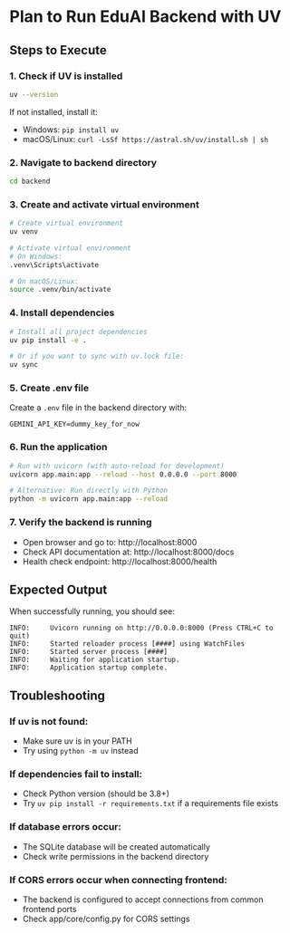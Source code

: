 # Plan to Run EduAI Backend with UV

## Steps to Execute

### 1. Check if UV is installed
```bash
uv --version
```
If not installed, install it:
- Windows: `pip install uv`
- macOS/Linux: `curl -LsSf https://astral.sh/uv/install.sh | sh`

### 2. Navigate to backend directory
```bash
cd backend
```

### 3. Create and activate virtual environment
```bash
# Create virtual environment
uv venv

# Activate virtual environment
# On Windows:
.venv\Scripts\activate

# On macOS/Linux:
source .venv/bin/activate
```

### 4. Install dependencies
```bash
# Install all project dependencies
uv pip install -e .

# Or if you want to sync with uv.lock file:
uv sync
```

### 5. Create .env file
Create a `.env` file in the backend directory with:
```env
GEMINI_API_KEY=dummy_key_for_now
```

### 6. Run the application
```bash
# Run with uvicorn (with auto-reload for development)
uvicorn app.main:app --reload --host 0.0.0.0 --port 8000

# Alternative: Run directly with Python
python -m uvicorn app.main:app --reload
```

### 7. Verify the backend is running
- Open browser and go to: http://localhost:8000
- Check API documentation at: http://localhost:8000/docs
- Health check endpoint: http://localhost:8000/health

## Expected Output
When successfully running, you should see:
```
INFO:     Uvicorn running on http://0.0.0.0:8000 (Press CTRL+C to quit)
INFO:     Started reloader process [####] using WatchFiles
INFO:     Started server process [####]
INFO:     Waiting for application startup.
INFO:     Application startup complete.
```

## Troubleshooting

### If uv is not found:
- Make sure uv is in your PATH
- Try using `python -m uv` instead

### If dependencies fail to install:
- Check Python version (should be 3.8+)
- Try `uv pip install -r requirements.txt` if a requirements file exists

### If database errors occur:
- The SQLite database will be created automatically
- Check write permissions in the backend directory

### If CORS errors occur when connecting frontend:
- The backend is configured to accept connections from common frontend ports
- Check app/core/config.py for CORS settings